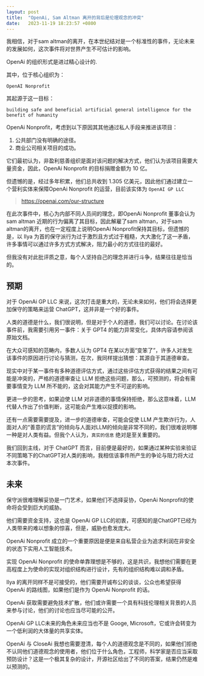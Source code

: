 ```yaml
---
layout: post
title:  "OpenAi, Sam Altman 离开的背后是伦理观念的冲突"
date:   2023-11-19 18:23:57 +0800
---
```

我相信，对于sam altman的离开，在本世纪结对是一个标准性的事件，无论未来的发展如何，这次事件将对世界产生不可估计的影响。

OpenAi 的组织形式是进过精心设计的.

其中，位于核心组织为： 

`OpenAI Nonprofit`

其起源于这一目标：

```
building safe and beneficial artificial general intelligence for the benefit of humanity
```

OpenAi Nonprofit，考虑到以下原因其其他通过私人手段来推进该项目：

1. 公共部门没有明确的途径。
2. 商业公司相关项目的成功。

它们最初认为，非盈利慈善组织是面对该问题的解决方式，他们认为该项目需要大量资金，因此，OpenAi Nonprofit 的目标捐赠金额为 10 亿。

但遗憾的是，经过多年积累，他们总共收到 1.305 亿美元，因此他们通过建立一个营利实体来保障OpenAi Nonprofit 的运营，目前该实体为 `OpenAI GP LLC`

> https://openai.com/our-structure

在此次事件中，核心为内部不同人员间的理念，即OpenAi Nonprofit 董事会认为 sam altman 近期的行为偏离了其目标，因此解雇了sam altman，对于sam altman的离开，也在一定程度上说明OpenAi Nonprofit保持其目标，但遗憾的是，以 Ilya 为首的保守派行为过于激烈且方式过于粗糙，大大激化了这一矛盾，许多事情可以通过许多方式方式解决，阻力最小的方式往往的最好。

但我没有对此批评质之意，每个人坚持自己的理念并进行斗争，结果往往是恰当的。

## 预期

对于 OpenAi GP LLC 来说，这次打击是重大的，无论未来如何，他们将会选择更加保守的策略来运营 ChatGPT，这并非是一个好的事件。

人类的道德是什么，我们很说明，但是对于个人的道德，我们可以讨论。在讨论该事件前，我需要引用另一事件：关于 GPT4 的能力异常变化，具体内容请参阅该原始文档。

在大众可感知的范畴内，多数人认为 GPT4 在某以方面“变笨了”，许多人对发生该事件的原因进行讨论与猜测，在次，我同样提出猜想：其源自于其道德审查。

现实中对于某一事件有多种道德评估方式，通过这些评估方式获得的结果之间有可能是冲突的，严格的道德审查让 LLM 拒绝这些问题，那么，可预测的，将会有需要事情变为 LLM 所不能的，这会对其能力产生不可逆的影响。

更进一步的思考，如果迫使 LLM 对非道德的事情保持拒绝，那么这意味着，LLM代替人作出了价值判断，这可能会产生难以捉摸的影响。

还有一点需要需要提及，进一步的道德审查，可能会促使 LLM 产生欺诈行为，人面对人的“善意的谎言”的倾向与人面对LLM的倾向是非常不同的，我们很难说明哪一种是对人类有益。但我个人认为，`真实的信息` 绝对是至关重要的。

我们回到主线，对于 ChatGPT 而言，目前便是最好的，如果通过某种实验来验证不同策略下的ChatGPT对人类的影响，我相信该事件所产生的争论与阻力将大过本次事件。

## 未来

保守派很难理解妥协是一门艺术，如果他们不选择妥协，OpenAi Nonprofit的使命将会受到巨大的威胁。

他们需要资金支持，这也是 OpenAi GP LLC的初衷，可感知的是ChatGPT已经为人类带来的难以想象的惊喜，但是，威胁也愈发庞大。

OpenAi Nonprofit 成立的一个重要原因是便是来自私营企业为追求利润在非安全的状态下实用人工智能技术。

实现 OpenAi Nonprofit 的使命单靠理想是不够的，这是共识，我想他们需要在更高程度上为使命的实现对组织结构进行设计，先有的组织结构难以调和矛盾。

Ilya 的离开同样不是可接受的，他们需要开诚布公的谈谈，公众也希望获得 OpenAi 的路线图，如果他们是作为 OpenAi Nonprofit 的话。

OpenAi 获取需要避免技术扩散，他们或许需要一个具有科技伦理相关背景的人员来参与讨论，他们的讨论也应当尽可能的公开。

OpenAi GP LLC未来的角色未来应当也不是 Googe, Microsoft，它或许会转变为一个低利润的大体量的共享实体。

OpenAi 与 CloseAi 我想也需要澄清，每个人的道德观念是不同的，如果他们拒绝不认同他们道德观念的使用者，他们位于什么角色，工程师，科学家是否应当采取预防设计？这是一个极其复杂的设计，开源社区给出了不同的答案，结果仍然是难以预测的。
